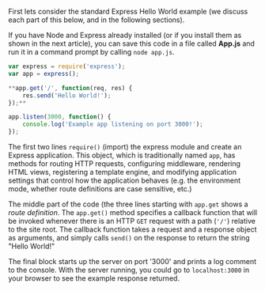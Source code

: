 First lets consider the standard Express Hello World example (we discuss each part of this below, and in the following sections).

 If you have Node and Express already installed (or if you install them as shown in the next article), you can save this code in a file called **App.js** and run it in a command prompt by calling `node app.js`.
    
```js    
var express = require('express');
var app = express();

**app.get('/', function(req, res) {
	res.send('Hello World!');
});**

app.listen(3000, function() {
	console.log('Example app listening on port 3000!');
});
```

The first two lines `require()` (import) the express module and create an Express application. This object, which is traditionally named `app`, has methods for routing HTTP requests, configuring middleware, rendering HTML views, registering a template engine, and modifying application settings that control how the application behaves (e.g. the environment mode, whether route definitions are case sensitive, etc.)

The middle part of the code (the three lines starting with `app.get` shows a _route definition_. The `app.get()` method specifies a callback function that will be invoked whenever there is an HTTP `GET` request with a path (`'/'`) relative to the site root. The callback function takes a request and a response object as arguments, and simply calls `send()` on the response to return the string "Hello World!"

The final block starts up the server on port '3000' and prints a log comment to the console. With the server running, you could go to `localhost:3000` in your browser to see the example response returned.
